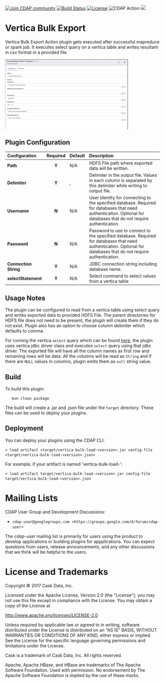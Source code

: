 <a href="https://cdap-users.herokuapp.com/"><img alt="Join CDAP community" src="https://cdap-users.herokuapp.com/badge.svg?t=vertica-bulk-export"/></a> [![Build Status](https://travis-ci.org/hydrator/vertica-bulk-export.svg?branch=master)](https://travis-ci.org/hydrator/vertica-bulk-export) [![License](https://img.shields.io/badge/License-Apache%202.0-blue.svg)](https://opensource.org/licenses/Apache-2.0) <img alt="CDAP Action" src="https://cdap-users.herokuapp.com/assets/cdap-action.svg"/> []() <img src="https://cdap-users.herokuapp.com/assets/cm-available.svg"/>

Vertica Bulk Export
===================

Vertica Bulk Export Action plugin gets executed after successful mapreduce or spark job. It executes select query on a vertica table and writes resultant in csv format in a provided file.

<img align="center" src="docs/plugin-vertica-bulk-export.png"  width="400" alt="plugin configuration" />

Plugin Configuration
---------------------

| Configuration | Required | Default | Description |
| :------------ | :------: | :----- | :---------- |
| **Path** | **Y** | N/A | HDFS File path where exported data will be written. |
| **Delimiter** | **Y** | , | Delimiter in the output file. Values in each column is separated by this delimiter while writing to output file. |
| **Username** | **N** | N/A | User identity for connecting to the specified database. Required for databases that need authentication. Optional for databases that do not require authentication. |
| **Password** | **N** | N/A | Password to use to connect to the specified database. Required for databases that need authentication. Optional for databases that do not require authentication. |
| **Connection String** | **Y** | N/A | JDBC connection string including database name. |
| **selectStatement** | **Y** | N/A | Select command to select values from a vertica table |

Usage Notes
-----------

The plugin can be configured to read from a vertica table using select query and writes exported data to provided HDFS File. The parent directories for HDFS file does not need to be present, the plugin will create them if they do not exist. Plugin also has an option to choose column delimiter which defaults to comma. 
 
For running the vertica `select` query which can be found [here](https://my.vertica.com/docs/7.1.x/HTML/Content/Authoring/ConnectingToHPVertica/ClientJDBC/ExecutingQueriesThroughJDBC.htm.), the plugin uses vertica jdbc driver class and executes `select` query using that jdbc driver. The exported file will have all the column names as first row and remaining rows will be data. All the columns will be read as `String` and if there are `NULL` values in columns, plugin emits them as `null` string value.

Build
-----
To build this plugin:

```
   mvn clean package
```    

The build will create a .jar and .json file under the ``target`` directory.
These files can be used to deploy your plugins.

Deployment
----------
You can deploy your plugins using the CDAP CLI:

    > load artifact <target/vertica-bulk-load-<version>.jar config-file <target/vertica-bulk-load-<version>.json>

For example, if your artifact is named 'vertica-bulk-load-<version>':

    > load artifact target/vertica-bulk-load-<version>.jar config-file target/vertica-bulk-load-<version>.json
    
# Mailing Lists

CDAP User Group and Development Discussions:

* `cdap-user@googlegroups.com <https://groups.google.com/d/forum/cdap-user>`

The *cdap-user* mailing list is primarily for users using the product to develop
applications or building plugins for appplications. You can expect questions from 
users, release announcements, and any other discussions that we think will be helpful 
to the users.

# License and Trademarks

Copyright © 2017 Cask Data, Inc.

Licensed under the Apache License, Version 2.0 (the "License"); you may not use this file except
in compliance with the License. You may obtain a copy of the License at

http://www.apache.org/licenses/LICENSE-2.0

Unless required by applicable law or agreed to in writing, software distributed under the 
License is distributed on an "AS IS" BASIS, WITHOUT WARRANTIES OR CONDITIONS OF ANY KIND, 
either express or implied. See the License for the specific language governing permissions 
and limitations under the License.

Cask is a trademark of Cask Data, Inc. All rights reserved.

Apache, Apache HBase, and HBase are trademarks of The Apache Software Foundation. Used with
permission. No endorsement by The Apache Software Foundation is implied by the use of these marks.  
